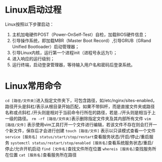 # Linux启动过程

Linux按照以下步骤启动：
1. 主机加电硬件POST（Power-OnSelf-Test）自检，加载BIOS硬件信息；
2. 引导操作系统，即加载MBR（Master Boot Record）,引导GRUB（GRand Unified Bootloader）启动管理器；
3. 引导Linux内核，运行第一个进程init（进程号永远为1）；
4. 进入响应的运行级别；
5. 运行终端，启动登录管理器，等待输入用户名和密码后登录系统。

# Linux常用命令

`cd [路径/文件夹]`进入指定文件夹下，可包含路径，如/etc/nginx/sites-enabled，路径开头是斜杠/表示从根目录开始匹配，如果不带斜杆，而是直接文件夹或路径名称或点斜杠./开头则是相对于当前命令行所在的路径，若是../开头则是相当于上一级的路径。
`rm -rf [路径/文件夹]`表示删除指定文件夹及其内部所有文件
`vim [路径/文件]` 表示使用vim工具打开一个文件进行编辑，若该文件不存在则会打开一个新文件，保存后才会进行创建
`touch [路径/文件]` 表示以只读模式查看一个文件
`service [服务名] status/start/stop/restart`查看服务状态/开启/停止/重启服务
`systemctl status/restart/stop/enabled [服务名]`查看系统服务状态/重启/停止/允许开机启动
`find [文件名]`查找文件所在位置
`whereis [服务名]`查找服务所在位置
`cat [服务名]`查看服务所在路径